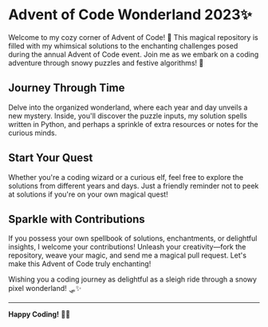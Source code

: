 # Advent of Code Wonderland 2023✨

Welcome to my cozy corner of Advent of Code! 🎄 This magical repository is filled with my whimsical solutions to the enchanting challenges posed during the annual Advent of Code event. Join me as we embark on a coding adventure through snowy puzzles and festive algorithms! 🌟

## Journey Through Time

Delve into the organized wonderland, where each year and day unveils a new mystery. Inside, you'll discover the puzzle inputs, my solution spells written in Python, and perhaps a sprinkle of extra resources or notes for the curious minds.

## Start Your Quest

Whether you're a coding wizard or a curious elf, feel free to explore the solutions from different years and days. Just a friendly reminder not to peek at solutions if you're on your own magical quest!

## Sparkle with Contributions

If you possess your own spellbook of solutions, enchantments, or delightful insights, I welcome your contributions! Unleash your creativity—fork the repository, weave your magic, and send me a magical pull request. Let's make this Advent of Code truly enchanting!

Wishing you a coding journey as delightful as a sleigh ride through a snowy pixel wonderland! 🛷✨

---

**Happy Coding!** 🚀✨

